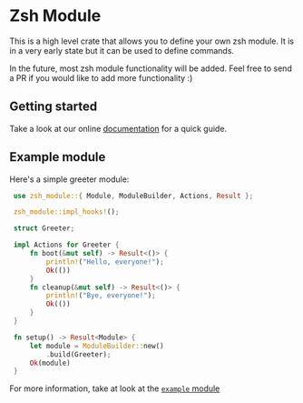 # Zsh Module
This is a high level crate that allows you to define your own zsh module. It is in a very early state but it can be used to define commands.

In the future, most zsh module functionality will be added. Feel free to send a PR if you would like to add more functionality :)

## Getting started
Take a look at our online [documentation](https://docs.rs/zsh-module/latest/zsh-module) for a quick guide.

## Example module
Here's a simple greeter module:

```rust
 use zsh_module::{ Module, ModuleBuilder, Actions, Result };

 zsh_module::impl_hooks!();

 struct Greeter;

 impl Actions for Greeter {
     fn boot(&mut self) -> Result<()> {
         println!("Hello, everyone!");
         Ok(())
     }
     fn cleanup(&mut self) -> Result<()> {
         println!("Bye, everyone!");
         Ok(())
     }
 }

 fn setup() -> Result<Module> {
     let module = ModuleBuilder::new()
         .build(Greeter);
     Ok(module)
 }
```

For more information, take at look at the [`example` module][example]

[example]: https://github.com/Diegovsky/zsh-module-rs/tree/master/greeter

